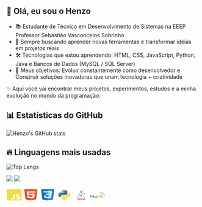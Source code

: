 ## 👋 Olá, eu sou o Henzo

- 📚 Estudante de Técnico em Desenvolvimento de Sistemas na EEEP Professor Sebastião Vasconcelos Sobrinho
- 🚀 Sempre buscando aprender novas ferramentas e transformar ideias em projetos reais
- 🛠️ Tecnologias que estou aprendendo: HTML, CSS, JavaScript, Python, Java e Bancos de Dados (MySQL / SQL Server)
- 🎯 Meus objetivos: Evoluir constantemente como desenvolvedor e Construir soluções inovadoras que unam tecnologia + criatividade

 ✨ Aqui você vai encontrar meus projetos, experimentos, estudos e a minha evolução no mundo da programação.

 ## 📊 Estatísticas do GitHub

![Henzo's GitHub stats](https://github-readme-stats.vercel.app/api?username=henzoxz&show_icons=true&theme=github_dark&hide_border=true)

## 🔥 Linguagens mais usadas

![Top Langs](https://github-readme-stats.vercel.app/api/top-langs/?username=henzoxz&layout=donut&theme=github_dark&hide_border=true)

<div> 
  <a href="https://instagram.com/_.henzowx" target="_blank"><img src="https://img.shields.io/badge/-Instagram-%23E4405F?style=for-the-badge&logo=instagram&logoColor=white" target="_blank"></a>
  <a href = "henzomag2009@gmail.com"><img src="https://img.shields.io/badge/-Gmail-%23333?style=for-the-badge&logo=gmail&logoColor=white" target="_blank"></a>
</div>

<div style="display: inline_block"><br>
  <img align="center" alt="Js" height="30" width="40" src="https://raw.githubusercontent.com/devicons/devicon/master/icons/javascript/javascript-plain.svg">
  <img align="center" alt="HTML" height="30" width="40" src="https://raw.githubusercontent.com/devicons/devicon/master/icons/html5/html5-original.svg">
  <img align="center" alt="CSS" height="30" width="40" src="https://raw.githubusercontent.com/devicons/devicon/master/icons/css3/css3-original.svg">
  <img align="center" alt="Python" height="30" width="40" src="https://raw.githubusercontent.com/devicons/devicon/master/icons/python/python-original.svg">
  <img align="center" alt="Java" height="30" width="40" src="https://raw.githubusercontent.com/devicons/devicon/master/icons/java/java-original-wordmark.svg">
  <img align="center" alt="MYSQL" height="30" width="40" src="https://raw.githubusercontent.com/devicons/devicon/master/icons/mysql/mysql-original-wordmark.svg">
</div>



